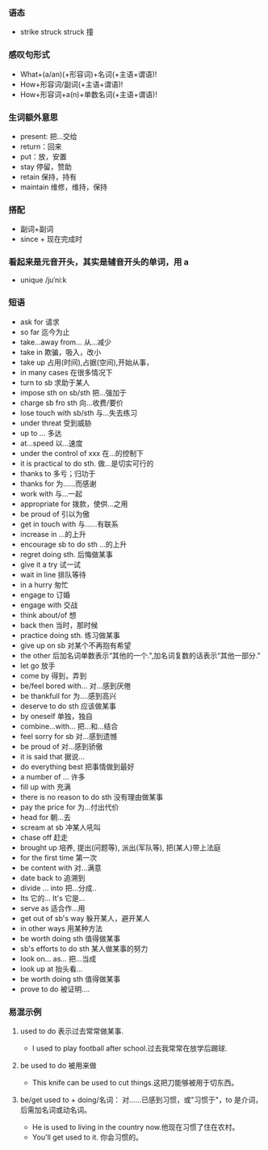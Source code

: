 ### 语态

- strike struck struck 撞

### 感叹句形式

- What+(a/an)(+形容词)+名词(+主语+谓语)!
- How+形容词/副词(+主语+谓语)!
- How+形容词+a(n)+单数名词(+主语+谓语)!

### 生词额外意思

- present: 把...交给
- return：回来
- put：放，安置
- stay 停留，赞助
- retain 保持，持有
- maintain 维修，维持，保持

### 搭配

- 副词+副词
- since + 现在完成时

### 看起来是元音开头，其实是辅音开头的单词，用 a

- unique /juˈniːk

### 短语

- ask for 请求
- so far 迄今为止
- take...away from... 从...减少
- take in 欺骗，吸入，改小
- take up 占用(时间),占据(空间),开始从事，
- in many cases 在很多情况下
- turn to sb 求助于某人
- impose sth on sb/sth 把...强加于
- charge sb fro sth 向...收费/要价
- lose touch with sb/sth 与...失去练习
- under threat 受到威胁
- up to ... 多达
- at...speed 以...速度
- under the control of xxx 在...的控制下
- it is practical to do sth. 做...是切实可行的
- thanks to 多亏；归功于
- thanks for 为……而感谢
- work with 与...一起
- appropriate for 拨款，使供...之用
- be proud of 引以为傲
- get in touch with 与……有联系
- increase in ...的上升
- encourage sb to do sth ...的上升
- regret doing sth. 后悔做某事
- give it a try 试一试
- wait in line 排队等待
- in a hurry 匆忙
- engage to 订婚
- engage with 交战
- think about/of 想
- back then 当时，那时候
- practice doing sth. 练习做某事
- give up on sb 对某个不再抱有希望
- the other 后加名词单数表示“其他的一个.",加名词复数的话表示“其他一部分."
- let go 放手
- come by 得到，弄到
- be/feel bored with... 对...感到厌倦
- be thankfull for 为....感到高兴
- deserve to do sth 应该做某事
- by oneself 单独，独自
- combine...with... 把...和...结合
- feel sorry for sb 对...感到遗憾
- be proud of 对...感到骄傲
- it is said that 据说...
- do everything best 把事情做到最好
- a number of ... 许多
- fill up with 充满
- there is no reason to do sth 没有理由做某事
- pay the price for 为...付出代价
- head for 朝...去
- scream at sb 冲某人吼叫
- chase off 赶走
- brought up 培养, 提出(问题等), 派出(军队等), 把(某人)带上法庭
- for the first time 第一次
- be content with 对...满意
- date back to 追溯到
- divide ... into 把...分成..
- Its 它的... It's 它是...
- serve as 适合作...用
- get out of sb's way 躲开某人，避开某人
- in other ways 用某种方法
- be worth doing sth 值得做某事
- sb's efforts to do sth 某人做某事的努力
- look on... as... 把...当成
- look up at 抬头看...
- be worth doing sth 值得做某事
- prove to do 被证明....

### 易混示例

1. used to do 表示过去常常做某事.

   - I used to play football after school.过去我常常在放学后踢球.

2. be used to do 被用来做

   - This knife can be used to cut things.这把刀能够被用于切东西。

3. be/get used to + doing/名词： 对……已感到习惯，或"习惯于"，to 是介词，后需加名词或动名词。

   - He is used to living in the country now.他现在习惯了住在农村。
   - You'll get used to it. 你会习惯的。
